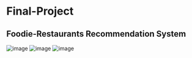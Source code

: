 # Final-Project
<h2>Foodie-Restaurants Recommendation System</h2>

![image](https://user-images.githubusercontent.com/86417952/140637994-8502a3d4-af7f-4bcb-9c18-ef4ac8599aa1.png)
![image](https://user-images.githubusercontent.com/86417952/140638000-4666e8b4-1e4e-4ae9-8225-37a0b4cf8234.png)
![image](https://user-images.githubusercontent.com/86417952/140638001-d614ef8f-166c-49c1-a122-9c3b73da120c.png)

